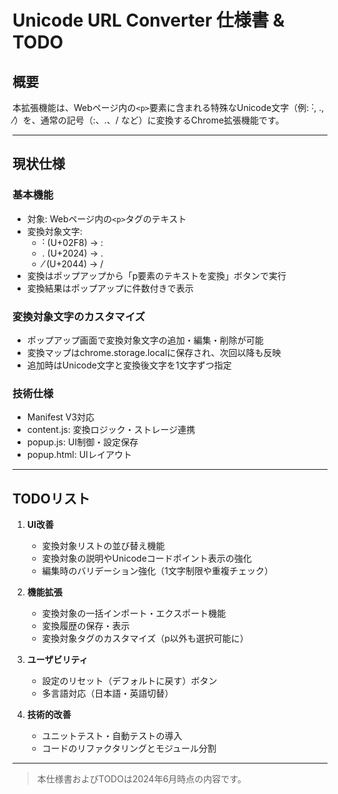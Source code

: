 # Unicode URL Converter 仕様書 & TODO

## 概要

本拡張機能は、Webページ内の`<p>`要素に含まれる特殊なUnicode文字（例: ˸, ․, ⁄）を、通常の記号（:、.、/ など）に変換するChrome拡張機能です。

---

## 現状仕様

### 基本機能
- 対象: Webページ内の`<p>`タグのテキスト
- 変換対象文字:
    - ˸ (U+02F8) → :
    - ․ (U+2024) → .
    - ⁄ (U+2044) → /
- 変換はポップアップから「p要素のテキストを変換」ボタンで実行
- 変換結果はポップアップに件数付きで表示

### 変換対象文字のカスタマイズ
- ポップアップ画面で変換対象文字の追加・編集・削除が可能
- 変換マップはchrome.storage.localに保存され、次回以降も反映
- 追加時はUnicode文字と変換後文字を1文字ずつ指定

### 技術仕様
- Manifest V3対応
- content.js: 変換ロジック・ストレージ連携
- popup.js: UI制御・設定保存
- popup.html: UIレイアウト

---

## TODOリスト

1. **UI改善**
    - 変換対象リストの並び替え機能
    - 変換対象の説明やUnicodeコードポイント表示の強化
    - 編集時のバリデーション強化（1文字制限や重複チェック）

2. **機能拡張**
    - 変換対象の一括インポート・エクスポート機能
    - 変換履歴の保存・表示
    - 変換対象タグのカスタマイズ（p以外も選択可能に）

3. **ユーザビリティ**
    - 設定のリセット（デフォルトに戻す）ボタン
    - 多言語対応（日本語・英語切替）

4. **技術的改善**
    - ユニットテスト・自動テストの導入
    - コードのリファクタリングとモジュール分割

---

> 本仕様書およびTODOは2024年6月時点の内容です。 